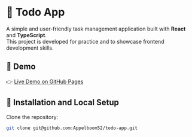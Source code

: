 # 📝 Todo App

A simple and user-friendly task management application built with **React** and **TypeScript**.  
This project is developed for practice and to showcase frontend development skills.

## 🚀 Demo
👉 [Live Demo on GitHub Pages](https://Appelboom52.github.io/todo-app/)

## 🔧 Installation and Local Setup

Clone the repository:

```bash
git clone git@github.com:Appelboom52/todo-app.git

